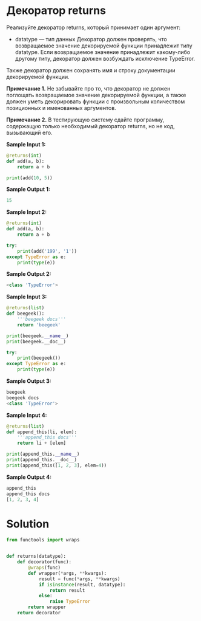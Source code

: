 # Декоратор returns
Реализуйте декоратор returns, который принимает один аргумент:

* datatype — тип данных
Декоратор должен проверять, что возвращаемое значение декорируемой функции принадлежит типу datatype. Если возвращаемое значение принадлежит какому-либо другому типу, декоратор должен возбуждать исключение TypeError.

Также декоратор должен сохранять имя и строку документации декорируемой функции.

**Примечание 1.** Не забывайте про то, что декоратор не должен поглощать возвращаемое значение декорируемой функции, а также должен уметь декорировать функции с произвольным количеством позиционных и именованных аргументов.

**Примечание 2.** В тестирующую систему сдайте программу, содержащую только необходимый декоратор returns, но не код, вызывающий его.

**Sample Input 1:**
```python
@returns(int)
def add(a, b):
    return a + b

print(add(10, 5))
```
**Sample Output 1:**
```python
15
```
**Sample Input 2:**
```python
@returns(int)
def add(a, b):
    return a + b

try:
    print(add('199', '1'))
except TypeError as e:
    print(type(e))
```
**Sample Output 2:**
```python
<class 'TypeError'>
```
**Sample Input 3:**
```python
@returns(list)
def beegeek():
    '''beegeek docs'''
    return 'beegeek'

print(beegeek.__name__)
print(beegeek.__doc__)

try:
    print(beegeek())
except TypeError as e:
    print(type(e))
```
**Sample Output 3:**
```python
beegeek
beegeek docs
<class 'TypeError'>
```
**Sample Input 4:**
```python
@returns(list)
def append_this(li, elem):
    '''append_this docs'''
    return li + [elem]

print(append_this.__name__)
print(append_this.__doc__)
print(append_this([1, 2, 3], elem=4))
```
**Sample Output 4:**
```python
append_this
append_this docs
[1, 2, 3, 4]
```

# Solution
```python
from functools import wraps


def returns(datatype):
    def decorator(func):
        @wraps(func)
        def wrapper(*args, **kwargs):
            result = func(*args, **kwargs)
            if isinstance(result, datatype):
                return result
            else:
                raise TypeError
        return wrapper
    return decorator
```